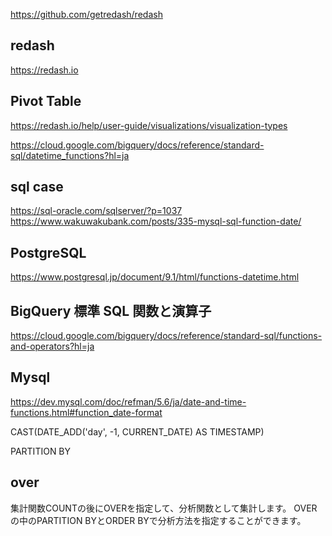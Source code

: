 https://github.com/getredash/redash

## redash
https://redash.io

## Pivot Table
https://redash.io/help/user-guide/visualizations/visualization-types

https://cloud.google.com/bigquery/docs/reference/standard-sql/datetime_functions?hl=ja

## sql case
https://sql-oracle.com/sqlserver/?p=1037
https://www.wakuwakubank.com/posts/335-mysql-sql-function-date/

## PostgreSQL
https://www.postgresql.jp/document/9.1/html/functions-datetime.html

## BigQuery 標準 SQL 関数と演算子
https://cloud.google.com/bigquery/docs/reference/standard-sql/functions-and-operators?hl=ja

## Mysql
https://dev.mysql.com/doc/refman/5.6/ja/date-and-time-functions.html#function_date-format

CAST(DATE_ADD('day', -1, CURRENT_DATE) AS TIMESTAMP)


PARTITION BY

## over
集計関数COUNTの後にOVERを指定して、分析関数として集計します。
OVERの中のPARTITION BYとORDER BYで分析方法を指定することができます。
